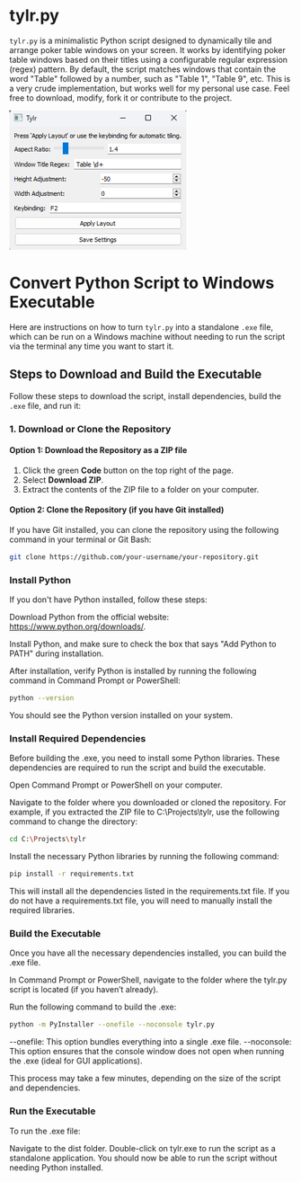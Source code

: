 # tylr.py

`tylr.py` is a minimalistic Python script designed to dynamically tile and arrange poker table windows on your screen. It works by identifying poker table windows based on their titles using a configurable regular expression (regex) pattern. By default, the script matches windows that contain the word "Table" followed by a number, such as "Table 1", "Table 9", etc.
This is a very crude implementation, but works well for my personal use case. Feel free to download, modify, fork it or contribute to the project.

![tylr](tylr.png)

# Convert Python Script to Windows Executable

Here are instructions on how to turn `tylr.py` into a standalone `.exe` file, which can be run on a Windows machine without needing to run the script via the terminal any time you want to start it.


## Steps to Download and Build the Executable

Follow these steps to download the script, install dependencies, build the `.exe` file, and run it:


### 1. Download or Clone the Repository

#### Option 1: Download the Repository as a ZIP file

1. Click the green **Code** button on the top right of the page.
2. Select **Download ZIP**.
3. Extract the contents of the ZIP file to a folder on your computer.

#### Option 2: Clone the Repository (if you have Git installed)

If you have Git installed, you can clone the repository using the following command in your terminal or Git Bash:

```bash
git clone https://github.com/your-username/your-repository.git
```

### Install Python
If you don't have Python installed, follow these steps:

Download Python from the official website: https://www.python.org/downloads/.

Install Python, and make sure to check the box that says "Add Python to PATH" during installation.

After installation, verify Python is installed by running the following command in Command Prompt or PowerShell:

```bash
python --version
```

You should see the Python version installed on your system.

### Install Required Dependencies
Before building the .exe, you need to install some Python libraries. These dependencies are required to run the script and build the executable.

Open Command Prompt or PowerShell on your computer.

Navigate to the folder where you downloaded or cloned the repository. For example, if you extracted the ZIP file to C:\Projects\tylr, use the following command to change the directory:

```bash
cd C:\Projects\tylr
```
Install the necessary Python libraries by running the following command:

```bash
pip install -r requirements.txt
```

This will install all the dependencies listed in the requirements.txt file. If you do not have a requirements.txt file, you will need to manually install the required libraries.

### Build the Executable
Once you have all the necessary dependencies installed, you can build the .exe file.

In Command Prompt or PowerShell, navigate to the folder where the tylr.py script is located (if you haven’t already).

Run the following command to build the .exe:

```bash
python -m PyInstaller --onefile --noconsole tylr.py
```

--onefile: This option bundles everything into a single .exe file.
--noconsole: This option ensures that the console window does not open when running the .exe (ideal for GUI applications).

This process may take a few minutes, depending on the size of the script and dependencies.

### Run the Executable
To run the .exe file:

Navigate to the dist folder.
Double-click on tylr.exe to run the script as a standalone application.
You should now be able to run the script without needing Python installed.